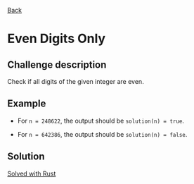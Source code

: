 [Back](../README.md)

# Even Digits Only

## Challenge description

Check if all digits of the given integer are even.

## Example

* For `n = 248622`, the output should be
`solution(n) = true`.

* For `n = 642386`, the output should be
`solution(n) = false`.

## Solution

[Solved with Rust](even_digits_only.rs)
